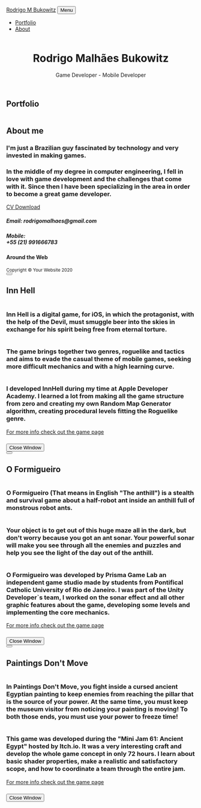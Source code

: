 <!DOCTYPE html>
<html lang="en">
    <head>
        <meta charset="utf-8" />
        <meta name="viewport" content="width=device-width, initial-scale=1, shrink-to-fit=no" />
        <meta name="description" content="" />
        <meta name="author" content="" />
        <title>Rodrigo M Bukowitz Portfolio</title>
        <!-- Favicon-->
        <link rel="icon" type="image/x-icon" href="assets/img/favicon.ico" />
        <!-- Font Awesome icons (free version)-->
        <script src="https://use.fontawesome.com/releases/v5.15.1/js/all.js" crossorigin="anonymous"></script>
        <!-- Google fonts-->
        <link href="https://fonts.googleapis.com/css?family=Montserrat:400,700" rel="stylesheet" type="text/css" />
        <link href="https://fonts.googleapis.com/css?family=Lato:400,700,400italic,700italic" rel="stylesheet" type="text/css" />
        <!-- Core theme CSS (includes Bootstrap)-->
        <link href="css/styles.css" rel="stylesheet" />
    </head>
    <body id="page-top">
        <!-- Navigation-->
        <nav class="navbar navbar-expand-lg bg-secondary text-uppercase fixed-top" id="mainNav">
            <div class="container">
                <a class="navbar-brand js-scroll-trigger" href="#page-top">Rodrigo M Bukowitz</a>
                <button class="navbar-toggler navbar-toggler-right text-uppercase font-weight-bold bg-primary text-white rounded" type="button" data-toggle="collapse" data-target="#navbarResponsive" aria-controls="navbarResponsive" aria-expanded="false" aria-label="Toggle navigation">
                    Menu
                    <i class="fas fa-bars"></i>
                </button>
                <div class="collapse navbar-collapse" id="navbarResponsive">
                    <ul class="navbar-nav ml-auto">
                        <li class="nav-item mx-0 mx-lg-1"><a class="nav-link py-3 px-0 px-lg-3 rounded js-scroll-trigger" href="#portfolio">Portfolio</a></li>
                        <li class="nav-item mx-0 mx-lg-1"><a class="nav-link py-3 px-0 px-lg-3 rounded js-scroll-trigger" href="#about">About</a></li>
                    </ul>
                </div>
            </div>
        </nav>
        <!-- Masthead-->
        <header class="masthead bg-primary text-white text-center">
            <div class="container d-flex align-items-center flex-column">
                <!-- Masthead Avatar Image-->
                <img class="masthead-avatar mb-5" src="assets/img/portfolio/MyPhoto.png" alt="" />
                <!-- Masthead Heading-->
                <h1 class="masthead-heading text-uppercase mb-0">Rodrigo Malhães Bukowitz</h1>
                <!-- Masthead Subheading-->
                <p class="masthead-subheading font-weight-light mb-0">Game Developer - Mobile Developer</p>
            </div>
        </header>
        <!-- Portfolio Section-->
        <section class="page-section portfolio" id="portfolio">
            <div class="container">
                <!-- Portfolio Section Heading-->
                <h2 class="page-section-heading text-center text-uppercase text-secondary mb-0">Portfolio</h2>
                <!-- Portfolio Grid Items-->
                <div class="row justify-content-center">
                    <!-- Portfolio Item 1-->
                    <div class="col-md-6 col-lg-4 mb-5">
                        <div class="portfolio-item mx-auto" data-toggle="modal" data-target="#portfolioModal1">
                            <div class="portfolio-item-caption d-flex align-items-center justify-content-center h-100 w-100">
                                <div class="portfolio-item-caption-content text-center text-white"><i class="fas fa-plus fa-3x"></i></div>
                            </div>
                            <img class="img-fluid" src="assets/img/portfolio/InnHell/logo.png" alt="" />
                        </div>
                    </div>
                    <!-- Portfolio Item 2-->
                    <div class="col-md-6 col-lg-4 mb-5">
                        <div class="portfolio-item mx-auto" data-toggle="modal" data-target="#portfolioModal2">
                            <div class="portfolio-item-caption d-flex align-items-center justify-content-center h-100 w-100">
                                <div class="portfolio-item-caption-content text-center text-white"><i class="fas fa-plus fa-3x"></i></div>
                            </div>
                            <img class="img-fluid" src="assets/img/portfolio/InnHell/Formigueiro.png" alt="" />
                        </div>
                    </div>
                    <!-- Portfolio Item 3-->
                    <div class="col-md-6 col-lg-4 mb-5">
                        <div class="portfolio-item mx-auto" data-toggle="modal" data-target="#portfolioModal3">
                            <div class="portfolio-item-caption d-flex align-items-center justify-content-center h-100 w-100">
                                <div class="portfolio-item-caption-content text-center text-white"><i class="fas fa-plus fa-3x"></i></div>
                            </div>
                            <img class="img-fluid" src="assets/img/portfolio/InnHell/Move.png" alt="" />
                        </div>
                    </div>
                </div>
            </div>
        </section>
        <!-- About Section-->
        <section class="page-section bg-primary text-white mb-0" id="about">
            <div class="container">
                <!-- About Section Heading-->
                <h2 class="page-section-heading text-center text-uppercase text-white">About me</h2>
                <!-- About Section Content-->
                <h3 class="lead">I'm just a Brazilian guy fascinated by technology and very invested in making games.</h3>
                <h3 class="lead">In the middle of my degree in computer engineering, I fell in love with game development and the challenges that come with it. Since then I have been specializing in the area in order to become a great game developer.</h3>
                <!-- About Section Button-->
                <div class="text-center mt-4">
                    <a class="btn btn-xl btn-outline-light" href="assets/img/portfolio/RodrigoCVEN.pdf">
                        <i class="fas fa-download mr-2"></i>
                        CV Download
                    </a>
                </div>
            </div>
        </section>
        <!-- Footer-->
        <footer class="footer text-center">
            <div class="container">
                <div class="row">
                    <!-- Footer Location-->
                    <div class="col-lg-4 mb-5 mb-lg-0">
                        <h5 class="text mb-4">Email: rodrigomalhaes@gmail.com</h5>
                        <h5 class="text mb-4">
                            Mobile:
                            <br />
                            +55 (21) 991666783
                        </h5>
                    </div>
                    <!-- Footer Social Icons-->
                    <div class="col-lg-4 mb-5 mb-lg-0"><h4 class="text-uppercase mb-4"></h4></div>
                    <div class="col-lg-4 mb-5 mb-lg-0">
                        <h4 class="text-uppercase mb-4">Around the Web</h4>
                        <a class="btn btn-outline-light btn-social mx-1" href="https://www.linkedin.com/in/rodrigo-malh%C3%A3es-bukowitz-5b406116b/"><i class="fab fa-fw fa-linkedin-in"></i></a>
                    </div>
                </div>
            </div>
        </footer>
        <!-- Copyright Section-->
        <div class="copyright py-4 text-center text-white">
            <div class="container"><small>Copyright © Your Website 2020</small></div>
        </div>
        <!-- Scroll to Top Button (Only visible on small and extra-small screen sizes)-->
        <div class="scroll-to-top d-lg-none position-fixed">
            <a class="js-scroll-trigger d-block text-center text-white rounded" href="#page-top"><i class="fa fa-chevron-up"></i></a>
        </div>
        <!-- Portfolio Modals-->
        <!-- Portfolio Modal 1-->
        <div class="portfolio-modal modal fade" id="portfolioModal1" tabindex="-1" role="dialog" aria-labelledby="portfolioModal1Label" aria-hidden="true">
            <div class="modal-dialog modal-xl" role="document">
                <div class="modal-content">
                    <button class="close" type="button" data-dismiss="modal" aria-label="Close">
                        <span aria-hidden="true"><i class="fas fa-times"></i></span>
                    </button>
                    <div class="modal-body text-center">
                        <div class="container">
                            <div class="row justify-content-center">
                                <div class="col-lg-8">
                                    <!-- Portfolio Modal - Title-->
                                    <h2 class="portfolio-modal-title text-secondary text-uppercase mb-0" id="portfolioModal1Label">Inn Hell</h2>
                                    <p class="mb-5"></p>
                                    <!-- Portfolio Modal - Image-->
                                    <img class="img-fluid rounded mb-5" src="assets/img/portfolio/InnHell/intro.gif" alt="" />
                                    <!-- Portfolio Modal - Text-->
                                    <h3 class="mb-5">Inn Hell is a digital game, for iOS, in which the protagonist, with the help of the Devil, must smuggle beer into the skies in exchange for his spirit being free from eternal torture.</h3>
                                    <img class="img-fluid rounded mb-5" src="assets/img/portfolio/InnHell/menu.png" alt="" />
                                    <h3 class="mb-5">The game brings together two genres, roguelike and tactics and aims to evade the casual theme of mobile games, seeking more difficult mechanics and with a high learning curve.</h3>
                                    <img class="img-fluid rounded mb-5" src="assets/img/portfolio/InnHell/game.png" alt="" />
                                    <h3 class="mb-5">I developed InnHell during my time at Apple Developer Academy. I learned a lot from making all the game structure from zero and creating my own Random Map Generator algorithm, creating procedural levels fitting the Roguelike genre.</h3>
                                    <a href="https://www.behance.net/gallery/90702563/Inn-Hell">For more info check out the game page</a>
                                    <h3 class="mb-5"></h3>
                                    <button class="btn btn-primary" data-dismiss="modal">
                                        <i class="fas fa-times fa-fw"></i>
                                        Close Window
                                    </button>
                                </div>
                            </div>
                        </div>
                    </div>
                </div>
            </div>
        </div>
        <!-- Portfolio Modal 2-->
        <div class="portfolio-modal modal fade" id="portfolioModal2" tabindex="-1" role="dialog" aria-labelledby="portfolioModal2Label" aria-hidden="true">
            <div class="modal-dialog modal-xl" role="document">
                <div class="modal-content">
                    <button class="close" type="button" data-dismiss="modal" aria-label="Close">
                        <span aria-hidden="true"><i class="fas fa-times"></i></span>
                    </button>
                    <div class="modal-body text-center">
                        <div class="container">
                            <div class="row justify-content-center">
                                <div class="col-lg-8">
                                    <!-- Portfolio Modal - Title-->
                                    <h2 class="portfolio-modal-title text-secondary text-uppercase mb-0" id="portfolioModal1Label">O Formigueiro</h2>
                                    <p class="mb-5"></p>
                                    <!-- Portfolio Modal - Image-->
                                    <img class="img-fluid rounded mb-5" src="assets/img/portfolio/InnHell/gif1.gif" alt="" />
                                    <!-- Portfolio Modal - Text-->
                                    <h3 class="mb-5">O Formigueiro (That means in English "The anthill") is a stealth and survival game about a half-robot ant inside an anthill full of monstrous robot ants.</h3>
                                    <img class="img-fluid rounded mb-5" src="assets/img/portfolio/InnHell/gif2.gif" alt="" />
                                    <h3 class="mb-5">Your object is to get out of this huge maze all in the dark, but don't worry because you got an ant sonar. Your powerful sonar will make you see through all the enemies and puzzles and help you see the light of the day out of the anthill.</h3>
                                    <img class="img-fluid rounded mb-5" src="assets/img/portfolio/InnHell/Formiga2.png" alt="" />
                                    <h3 class="mb-5">O Formigueiro was developed by Prisma Game Lab an independent game studio made by students from Pontifical Catholic University of Rio de Janeiro. I was part of the Unity Developer`s team, I worked on the sonar effect and all other graphic features about the game, developing some levels and implementing the core mechanics.</h3>
                                    <a href="https://prismagamelab.itch.io/oformigueiro">For more info check out the game page</a>
                                    <h3 class="mb-5"></h3>
                                    <button class="btn btn-primary" data-dismiss="modal">
                                        <i class="fas fa-times fa-fw"></i>
                                        Close Window
                                    </button>
                                </div>
                            </div>
                        </div>
                    </div>
                </div>
            </div>
        </div>
        <!-- Portfolio Modal 3-->
        <div class="portfolio-modal modal fade" id="portfolioModal3" tabindex="-1" role="dialog" aria-labelledby="portfolioModal3Label" aria-hidden="true">
            <div class="modal-dialog modal-xl" role="document">
                <div class="modal-content">
                    <button class="close" type="button" data-dismiss="modal" aria-label="Close">
                        <span aria-hidden="true"><i class="fas fa-times"></i></span>
                    </button>
                    <div class="modal-body text-center">
                        <div class="container">
                            <div class="row justify-content-center">
                                <div class="col-lg-8">
                                    <!-- Portfolio Modal - Title-->
                                    <h2 class="portfolio-modal-title text-secondary text-uppercase mb-0" id="portfolioModal3Label">Paintings Don't Move</h2>
                                    <!-- Portfolio Modal - Image-->
                                    <img class="img-fluid rounded mb-5" src="assets/img/portfolio/InnHell/Move2.png" alt="" />
                                    <!-- Portfolio Modal - Text-->
                                    <h3 class="mb-5">In Paintings Don't Move, you fight inside a cursed ancient Egyptian painting to keep enemies from reaching the pillar that is the source of your power. At the same time, you must keep the museum visitor from noticing your painting is moving! To both those ends, you must use your power to freeze time!</h3>
                                    <img class="img-fluid rounded mb-5" src="assets/img/portfolio/InnHell/Move3.png" alt="" />
                                    <h3 class="mb-5">This game was developed during the "Mini Jam 61: Ancient Egypt" hosted by Itch.io. It was a very interesting craft and develop the whole game concept in only 72 hours. I learn about basic shader properties, make a realistic and satisfactory scope, and how to coordinate a team through the entire jam.</h3>
                                    <a href="https://tehvict.itch.io/paintings-dont-move">For more info check out the game page</a>
                                    <h3 class="mb-5"></h3>
                                    <button class="btn btn-primary" data-dismiss="modal">
                                        <i class="fas fa-times fa-fw"></i>
                                        Close Window
                                    </button>
                                </div>
                            </div>
                        </div>
                    </div>
                </div>
            </div>
        </div>
        <!-- Bootstrap core JS-->
        <script src="https://cdnjs.cloudflare.com/ajax/libs/jquery/3.5.1/jquery.min.js"></script>
        <script src="https://cdn.jsdelivr.net/npm/bootstrap@4.5.3/dist/js/bootstrap.bundle.min.js"></script>
        <!-- Third party plugin JS-->
        <script src="https://cdnjs.cloudflare.com/ajax/libs/jquery-easing/1.4.1/jquery.easing.min.js"></script>
        <!-- Contact form JS-->
        <script src="assets/mail/jqBootstrapValidation.js"></script>
        <script src="assets/mail/contact_me.js"></script>
        <!-- Core theme JS-->
        <script src="js/scripts.js"></script>
    </body>
</html>
